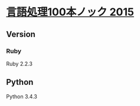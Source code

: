 # [言語処理100本ノック 2015](http://www.cl.ecei.tohoku.ac.jp/nlp100/)

## Version

### Ruby
Ruby 2.2.3

## Python
Python 3.4.3
